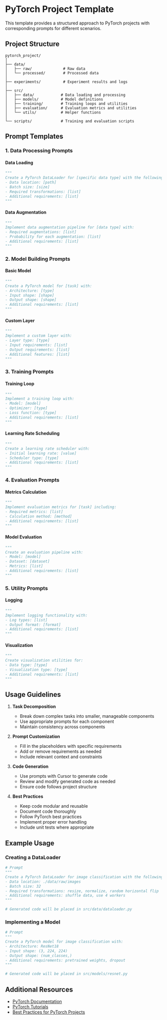 # PyTorch Project Template

This template provides a structured approach to PyTorch projects with corresponding prompts for different scenarios.

## Project Structure

```
pytorch_project/
│
├── data/
│   ├── raw/              # Raw data
│   └── processed/        # Processed data
│
├── experiments/          # Experiment results and logs
│
├── src/
│   ├── data/            # Data loading and processing
│   ├── models/          # Model definitions
│   ├── training/        # Training loops and utilities
│   ├── evaluation/      # Evaluation metrics and utilities
│   └── utils/           # Helper functions
│
└── scripts/             # Training and evaluation scripts
```

## Prompt Templates

### 1. Data Processing Prompts

#### Data Loading
```python
"""
Create a PyTorch DataLoader for [specific data type] with the following requirements:
- Data location: [path]
- Batch size: [size]
- Required transformations: [list]
- Additional requirements: [list]
"""
```

#### Data Augmentation
```python
"""
Implement data augmentation pipeline for [data type] with:
- Required augmentations: [list]
- Probability for each augmentation: [list]
- Additional requirements: [list]
"""
```

### 2. Model Building Prompts

#### Basic Model
```python
"""
Create a PyTorch model for [task] with:
- Architecture: [type]
- Input shape: [shape]
- Output shape: [shape]
- Additional requirements: [list]
"""
```

#### Custom Layer
```python
"""
Implement a custom layer with:
- Layer type: [type]
- Input requirements: [list]
- Output requirements: [list]
- Additional features: [list]
"""
```

### 3. Training Prompts

#### Training Loop
```python
"""
Implement a training loop with:
- Model: [model]
- Optimizer: [type]
- Loss function: [type]
- Additional requirements: [list]
"""
```

#### Learning Rate Scheduling
```python
"""
Create a learning rate scheduler with:
- Initial learning rate: [value]
- Scheduler type: [type]
- Additional requirements: [list]
"""
```

### 4. Evaluation Prompts

#### Metrics Calculation
```python
"""
Implement evaluation metrics for [task] including:
- Required metrics: [list]
- Calculation method: [method]
- Additional requirements: [list]
"""
```

#### Model Evaluation
```python
"""
Create an evaluation pipeline with:
- Model: [model]
- Dataset: [dataset]
- Metrics: [list]
- Additional requirements: [list]
"""
```

### 5. Utility Prompts

#### Logging
```python
"""
Implement logging functionality with:
- Log types: [list]
- Output format: [format]
- Additional requirements: [list]
"""
```

#### Visualization
```python
"""
Create visualization utilities for:
- Data type: [type]
- Visualization type: [type]
- Additional requirements: [list]
"""
```

## Usage Guidelines

1. **Task Decomposition**
   - Break down complex tasks into smaller, manageable components
   - Use appropriate prompts for each component
   - Maintain consistency across components

2. **Prompt Customization**
   - Fill in the placeholders with specific requirements
   - Add or remove requirements as needed
   - Include relevant context and constraints

3. **Code Generation**
   - Use prompts with Cursor to generate code
   - Review and modify generated code as needed
   - Ensure code follows project structure

4. **Best Practices**
   - Keep code modular and reusable
   - Document code thoroughly
   - Follow PyTorch best practices
   - Implement proper error handling
   - Include unit tests where appropriate

## Example Usage

### Creating a DataLoader
```python
# Prompt
"""
Create a PyTorch DataLoader for image classification with the following requirements:
- Data location: ./data/raw/images
- Batch size: 32
- Required transformations: resize, normalize, random horizontal flip
- Additional requirements: shuffle data, use 4 workers
"""

# Generated code will be placed in src/data/dataloader.py
```

### Implementing a Model
```python
# Prompt
"""
Create a PyTorch model for image classification with:
- Architecture: ResNet18
- Input shape: (3, 224, 224)
- Output shape: (num_classes,)
- Additional requirements: pretrained weights, dropout
"""

# Generated code will be placed in src/models/resnet.py
```

## Additional Resources

- [PyTorch Documentation](https://pytorch.org/docs/stable/index.html)
- [PyTorch Tutorials](https://pytorch.org/tutorials/)
- [Best Practices for PyTorch Projects](https://pytorch.org/docs/stable/notes/coding_style.html) 